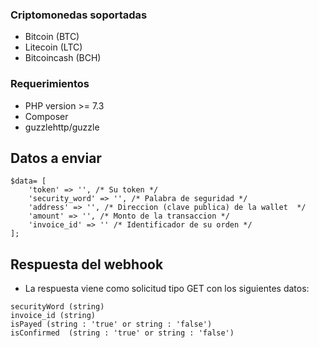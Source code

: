 ### Criptomonedas soportadas

- Bitcoin (BTC)
- Litecoin (LTC)
- Bitcoincash (BCH)

### Requerimientos

- PHP version >= 7.3
- Composer
- guzzlehttp/guzzle

## Datos a enviar

```
$data= [
    'token' => '', /* Su token */
    'security_word' => '', /* Palabra de seguridad */
    'address' => '', /* Direccion (clave publica) de la wallet  */
    'amount' => '', /* Monto de la transaccion */
    'invoice_id' => '' /* Identificador de su orden */
];

```


## Respuesta del webhook

- La respuesta viene como solicitud tipo GET con los siguientes datos:

```
securityWord (string)
invoice_id (string)
isPayed (string : 'true' or string : 'false')
isConfirmed  (string : 'true' or string : 'false')

```